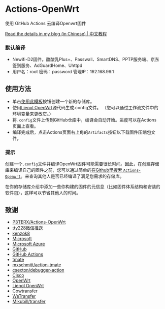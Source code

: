# Actions-OpenWrt

使用 GitHub Actions 云编译Openwrt固件

[Read the details in my blog (in Chinese) | 中文教程](https://p3terx.com/archives/build-openwrt-with-github-actions.html)

### 默认编译

- Newifi-D2固件，酸酸乳Plus+、Passwall、SmartDNS、PPTP服务端、京东签到服务、AdGuardHome、Uhttpd
- 用户名：root 密码：password 管理IP：192.168.99.1

## 使用方法

- 单击[使用此模板](https://github.com/P3TERX/Actions-OpenWrt/generate)按钮创建一个新的存储库。
- 使用[Lienol OpenWrt](https://github.com/Lienol/openwrt)源代码生成.config文件。 （您可以通过工作流文件中的环境变量来更改它。）
- 将`.config`文件上传到GitHub仓库中，编译会自动开始。进度可以在Actions页面上查看。
- 编译完成后，点击Actions页面右上角的`Artifacts`按钮以下载固件压缩包文件。

### 提示

创建一个`.config`文件并编译OpenWrt固件可能需要很长时间。因此，在创建存储库来编译自己的固件之前，您可以通过简单的[在Github里搜索 `Actions-Openwrt`](https://github.com/search?q=Actions-openwrt)。来查询其他人是否已经编译了满足您需求的存储库。

在你的存储库介绍中添加一些你构建的固件的元信息（比如固件体系结构和安装的软件包），这样可以节省其他人的时间。

## 致谢
- [P3TERX/Actions-OpenWrt](https://github.com/P3TERX/Actions-OpenWrt)
- [tty228微信推送](https://github.com/tty228/luci-app-serverchan)
- [kenzok8](https://github.com/kenzok8)
- [Microsoft](https://www.microsoft.com)
- [Microsoft Azure](https://azure.microsoft.com)
- [GitHub](https://github.com)
- [GitHub Actions](https://github.com/features/actions)
- [tmate](https://github.com/tmate-io/tmate)
- [mxschmitt/action-tmate](https://github.com/mxschmitt/action-tmate)
- [csexton/debugger-action](https://github.com/csexton/debugger-action)
- [Cisco](https://www.cisco.com/)
- [OpenWrt](https://github.com/openwrt/openwrt)
- [Lienol OpenWrt](https://github.com/Lienol/openwrt)
- [Cowtransfer](https://cowtransfer.com)
- [WeTransfer](https://wetransfer.com/)
- [Mikubill/transfer](https://github.com/Mikubill/transfer)
